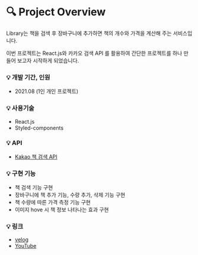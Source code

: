 # 🔍 Project Overview

Library는 책을 검색 후 장바구니에 추가하면 책의 개수와 가격을 계산해 주는 서비스입니다.

이번 프로젝트는  React.js와 카카오 검색 API 를 활용하여 간단한 프로젝트를 하나 만들어 보고자 시작하게 되었습니다.



### 💡  개발 기간, 인원

- 2021.08 (1인 개인 프로젝트)

### 💡 사용기술

- React.js
- Styled-components

### 💡 API

- [Kakao 책 검색 API](https://developers.kakao.com/docs/latest/ko/daum-search/dev-guide#search-book)

### 💡 구현 기능

- 책 검색 기능 구현
- 장바구니에 책 추가 기능, 수량 추가, 삭제 기능 구현
- 책 수량에 따른 가격 측정 기능 구현
- 이미지 hove 시 책 정보 나타나는 효과 구현

### 💡 링크
- [velog](https://velog.io/@97godo/React-React-%EB%A1%9C-kakao-%EC%B1%85-%EA%B2%80%EC%83%89-%EC%82%AC%EC%9D%B4%ED%8A%B8-%EB%A7%8C%EB%93%A4%EA%B8%B0)
- [YouTube](https://youtu.be/1gqiz43ffhs)
